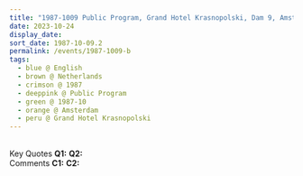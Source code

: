```yaml
---
title: "1987-1009 Public Program, Grand Hotel Krasnopolski, Dam 9, Amsterdam, Netherlands"
date: 2023-10-24
display_date: 
sort_date: 1987-10-09.2
permalink: /events/1987-1009-b
tags:
  - blue @ English
  - brown @ Netherlands
  - crimson @ 1987
  - deeppink @ Public Program
  - green @ 1987-10
  - orange @ Amsterdam
  - peru @ Grand Hotel Krasnopolski
---
```


<br>

<wave-list>
  <list-title color="DarkSeaGreen" width="55">Key Quotes</list-title>
  <list-item color="BlanchedAlmond" width="280"><b>Q1:</b> <i></i></list-item>
  <list-item color="Lavender" width="280"><b>Q2:</b> <i></i></list-item>
</wave-list>

<br>

<wave-list>
  <list-title color="DarkSeaGreen" width="55">Comments</list-title>
  <list-item color="BlanchedAlmond" width="280"><b>C1:</b> <i></i></list-item>
  <list-item color="Lavender" width="280"><b>C2:</b> <i></i></list-item>
</wave-list>